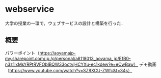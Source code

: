 # webservice
大学の授業の一環で，ウェブサービスの設計と構築を行った．
## 概要
パワーポイント（https://aoyamajp-my.sharepoint.com/:p:/g/personal/a8118013_aoyama_jp/EfB0-n3z1lxMsYRPtRVFObIBQW33octvjHCYXu-ec1kdew?e=eCwBaw）
デモ動画（https://www.youtube.com/watch?v=SZ8XCU-ZWfc&t=34s）
